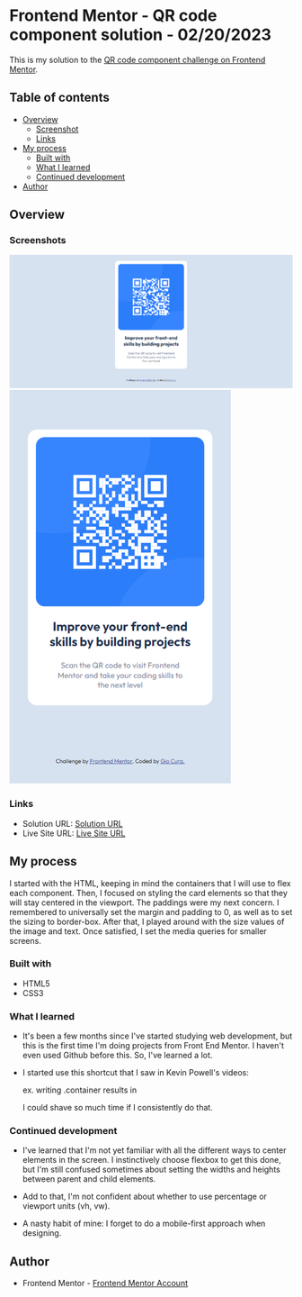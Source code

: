 # Frontend Mentor - QR code component solution - 02/20/2023

This is my solution to the [QR code component challenge on Frontend Mentor](https://www.frontendmentor.io/challenges/qr-code-component-iux_sIO_H).

## Table of contents

- [Overview](#overview)
  - [Screenshot](#screenshot)
  - [Links](#links)
- [My process](#my-process)
  - [Built with](#built-with)
  - [What I learned](#what-i-learned)
  - [Continued development](#continued-development)
- [Author](#author)

## Overview

### Screenshots

![Desktop Screenshot](images/screenshot-desktop.png)
![Mobile Screenshot](images/screenshot-mobile.png)

### Links

- Solution URL: [Solution URL](https://your-solution-url.com)
- Live Site URL: [Live Site URL](https://gc5-qrcomponent.netlify.app)

## My process

I started with the HTML, keeping in mind the containers that I will use to flex each component.
Then, I focused on styling the card elements so that they will stay centered in the viewport. The paddings were my next concern. I remembered to universally set the margin and padding to 0, as well as to set the sizing to border-box. After that, I played around with the size values of the image and text. Once satisfied, I set the media queries for smaller screens.

### Built with

- HTML5
- CSS3

### What I learned

- It's been a few months since I've started studying web development, but this is the first time I'm doing projects from Front End Mentor. I haven't even used Github before this. So, I've learned a lot.

- I started use this shortcut that I saw in Kevin Powell's videos:

  ex. writing .container results in <div class="container"></div>

  I could shave so much time if I consistently do that.

### Continued development

- I've learned that I'm not yet familiar with all the different ways to center elements in the screen. I instinctively choose flexbox to get this done, but I'm still confused sometimes about setting the widths and heights between parent and child elements.

- Add to that, I'm not confident about whether to use percentage or viewport units (vh, vw).

- A nasty habit of mine: I forget to do a mobile-first approach when designing.

## Author

- Frontend Mentor - [Frontend Mentor Account](https://www.frontendmentor.io/profile/GioCura)
